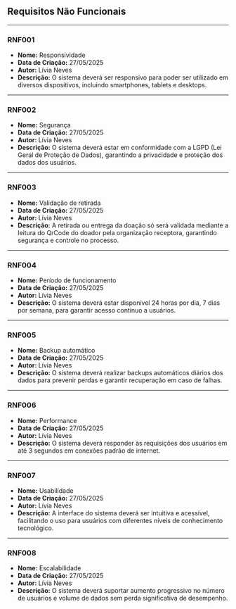 ## Requisitos Não Funcionais

---

### RNF001

- **Nome:** Responsividade  
- **Data de Criação:** 27/05/2025  
- **Autor:** Lívia Neves  
- **Descrição:** O sistema deverá ser responsivo para poder ser utilizado em diversos dispositivos, incluindo smartphones, tablets e desktops.  

---

### RNF002

- **Nome:** Segurança  
- **Data de Criação:** 27/05/2025  
- **Autor:** Lívia Neves  
- **Descrição:** O sistema deverá estar em conformidade com a LGPD (Lei Geral de Proteção de Dados), garantindo a privacidade e proteção dos dados dos usuários.  

---

### RNF003

- **Nome:** Validação de retirada  
- **Data de Criação:** 27/05/2025  
- **Autor:** Lívia Neves  
- **Descrição:** A retirada ou entrega da doação só será validada mediante a leitura do QrCode do doador pela organização receptora, garantindo segurança e controle no processo.  

---

### RNF004

- **Nome:** Período de funcionamento  
- **Data de Criação:** 27/05/2025  
- **Autor:** Lívia Neves  
- **Descrição:** O sistema deverá estar disponível 24 horas por dia, 7 dias por semana, para garantir acesso contínuo a usuários.  

---

### RNF005

- **Nome:** Backup automático  
- **Data de Criação:** 27/05/2025  
- **Autor:** Lívia Neves  
- **Descrição:** O sistema deverá realizar backups automáticos diários dos dados para prevenir perdas e garantir recuperação em caso de falhas.  

---

### RNF006

- **Nome:** Performance  
- **Data de Criação:** 27/05/2025  
- **Autor:** Lívia Neves  
- **Descrição:** O sistema deverá responder às requisições dos usuários em até 3 segundos em conexões padrão de internet.  

---

### RNF007

- **Nome:** Usabilidade  
- **Data de Criação:** 27/05/2025  
- **Autor:** Lívia Neves  
- **Descrição:** A interface do sistema deverá ser intuitiva e acessível, facilitando o uso para usuários com diferentes níveis de conhecimento tecnológico.  

---

### RNF008

- **Nome:** Escalabilidade  
- **Data de Criação:** 27/05/2025  
- **Autor:** Lívia Neves  
- **Descrição:** O sistema deverá suportar aumento progressivo no número de usuários e volume de dados sem perda significativa de desempenho.  
